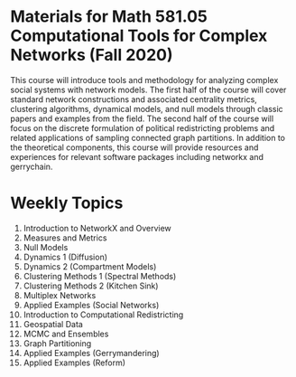 # Materials for Math 581.05 Computational Tools for Complex Networks (Fall 2020)

This course will introduce tools and methodology for analyzing complex social systems with network models. The first half of the course will cover standard network constructions and associated centrality metrics, clustering algorithms, dynamical models, and null models through classic papers and examples from the field. The second half of the course will focus on the discrete formulation of political redistricting problems and related applications of sampling connected graph partitions. In addition to the theoretical components, this course will provide resources and experiences for relevant software packages including networkx and gerrychain. 


# Weekly Topics

1. Introduction to NetworkX and Overview
2. Measures and Metrics
3. Null Models
4. Dynamics 1 (Diffusion)
5. Dynamics 2 (Compartment Models)
6. Clustering Methods 1 (Spectral Methods)
7. Clustering Methods 2 (Kitchen Sink)
8. Multiplex Networks
9. Applied Examples (Social Networks)
10. Introduction to Computational Redistricting
11. Geospatial Data
12. MCMC and Ensembles
13. Graph Partitioning
14. Applied Examples (Gerrymandering)
15. Applied Examples (Reform)
